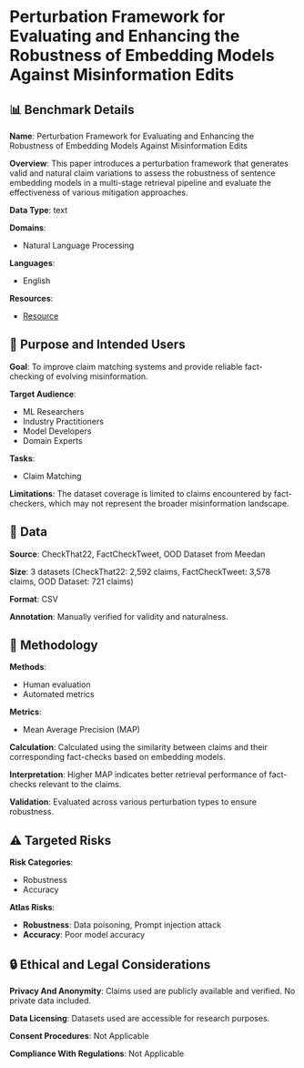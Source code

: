 # Perturbation Framework for Evaluating and Enhancing the Robustness of Embedding Models Against Misinformation Edits

## 📊 Benchmark Details

**Name**: Perturbation Framework for Evaluating and Enhancing the Robustness of Embedding Models Against Misinformation Edits

**Overview**: This paper introduces a perturbation framework that generates valid and natural claim variations to assess the robustness of sentence embedding models in a multi-stage retrieval pipeline and evaluate the effectiveness of various mitigation approaches.

**Data Type**: text

**Domains**:
- Natural Language Processing

**Languages**:
- English

**Resources**:
- [Resource](https://arxiv.org/abs/2503.03417)

## 🎯 Purpose and Intended Users

**Goal**: To improve claim matching systems and provide reliable fact-checking of evolving misinformation.

**Target Audience**:
- ML Researchers
- Industry Practitioners
- Model Developers
- Domain Experts

**Tasks**:
- Claim Matching

**Limitations**: The dataset coverage is limited to claims encountered by fact-checkers, which may not represent the broader misinformation landscape.

## 💾 Data

**Source**: CheckThat22, FactCheckTweet, OOD Dataset from Meedan

**Size**: 3 datasets (CheckThat22: 2,592 claims, FactCheckTweet: 3,578 claims, OOD Dataset: 721 claims)

**Format**: CSV

**Annotation**: Manually verified for validity and naturalness.

## 🔬 Methodology

**Methods**:
- Human evaluation
- Automated metrics

**Metrics**:
- Mean Average Precision (MAP)

**Calculation**: Calculated using the similarity between claims and their corresponding fact-checks based on embedding models.

**Interpretation**: Higher MAP indicates better retrieval performance of fact-checks relevant to the claims.

**Validation**: Evaluated across various perturbation types to ensure robustness.

## ⚠️ Targeted Risks

**Risk Categories**:
- Robustness
- Accuracy

**Atlas Risks**:
- **Robustness**: Data poisoning, Prompt injection attack
- **Accuracy**: Poor model accuracy

## 🔒 Ethical and Legal Considerations

**Privacy And Anonymity**: Claims used are publicly available and verified. No private data included.

**Data Licensing**: Datasets used are accessible for research purposes.

**Consent Procedures**: Not Applicable

**Compliance With Regulations**: Not Applicable
